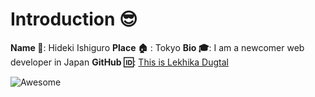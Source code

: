 
# Introduction :sunglasses:
**Name :name_badge:**:  Hideki Ishiguro 
**Place :house:** : Tokyo 
**Bio :mortar_board:**: I am a newcomer web developer in Japan
**GitHub :id:**: [This is Lekhika Dugtal](https://github.com/hideckies)  

![Awesome](https://awesome.re/badge.svg)

